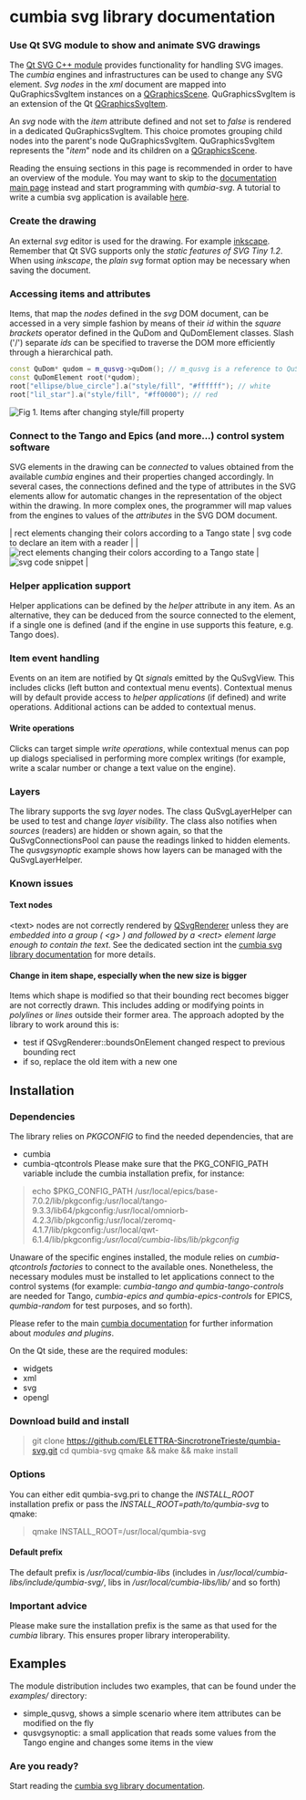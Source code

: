 # cumbia svg library documentation

### Use Qt SVG module to show and animate SVG drawings
The <a href="https://doc.qt.io/qt-5/qtsvg-module.html">Qt SVG C++ module</a> provides functionality for handling SVG images. The *cumbia* engines and
infrastructures can be used to change any SVG element. *Svg nodes* in the *xml* document are mapped into QuGraphicsSvgItem instances on a 
<a href="https://doc.qt.io/qt-5/qgraphicsscene.html">QGraphicsScene</a>.
QuGraphicsSvgItem is an extension of the Qt <a href="https://doc.qt.io/qt-5/qgraphicssvgitem.html">QGraphicsSvgItem</a>.


An *svg* node with the *item* attribute defined and not set to *false* is
rendered in a dedicated QuGraphicsSvgItem. This choice promotes grouping child nodes into the parent's node QuGraphicsSvgItem.
QuGraphicsSvgItem represents the "*item*" node and its children on a <a href="https://doc.qt.io/qt-5/qgraphicsscene.html">QGraphicsScene</a>.

Reading the ensuing sections in this page is recommended in order to have an overview of the module. You may want to skip 
to the <a href="html/index.html" title="qumbia-svg doc">documentation main page</a> instead and start programming with *qumbia-svg*.
A tutorial to write a cumbia svg application is available <a href="html/tutorial_write_app.html">here</a>.

### Create the drawing
An external *svg* editor is used for the drawing. For example <a href="https://inkscape.org/">inkscape</a>.
Remember that Qt SVG supports only the *static features of SVG Tiny 1.2*. When using *inkscape*, the
*plain svg* format option may be necessary when saving the document.

### Accessing items and attributes
Items, that map the *nodes* defined in the *svg* DOM document, can be
accessed in a very simple fashion by means of their *id* within the *square brackets* operator
defined in the QuDom and QuDomElement classes. Slash ('/') separate *ids* can be
specified to traverse the DOM more efficiently through a hierarchical path.

```cpp
const QuDom* qudom = m_qusvg->quDom(); // m_qusvg is a reference to QuSvg
const QuDomElement root(*qudom);
root["ellipse/blue_circle"].a("style/fill", "#ffffff"); // white
root["lil_star"].a("style/fill", "#ff0000"); // red
```

![Fig 1. Items after changing style/fill property](screenshots/svg_circle_attributes_access.png "Fig 1. Items after changing style/fill property")


### Connect to the Tango and Epics (and more...) control system software
SVG elements in the drawing can be *connected* to values obtained from the available *cumbia* engines and their properties changed accordingly.
In several cases, the connections defined and the type of attributes in the SVG elements allow for automatic changes in the representation of 
the object within the drawing. In more complex ones, the programmer will map values from the engines to values of the *attributes* in the SVG
DOM document.

| rect elements changing their colors according to a Tango state  | svg code to declare an item with a reader                     |
| ![rect elements changing their colors according to a Tango state](screenshots/svg_demo.gif) | ![svg code snippet](screenshots/svg_read_src.png) |


### Helper application support
Helper applications can be defined by the *helper* attribute in any item. As an alternative, they can be deduced from the source connected to the element, if 
a single one is defined (and if the engine in use supports this feature, e.g. Tango does).


### Item event handling
Events on an item are notified by Qt *signals* emitted by the QuSvgView. This includes clicks
(left button and contextual menu events). Contextual
menus will by default provide access to *helper applications* (if defined) and
write operations.
Additional actions can be added to contextual menus.

#### Write operations
Clicks can target simple *write operations*, while contextual
menus can pop up dialogs specialised in performing more complex writings
(for example, write a scalar number or change a text value on the engine).


### Layers
The library supports the svg *layer* nodes. The class QuSvgLayerHelper can be used
to test and change *layer visibility*. The class also notifies when *sources*
(readers) are hidden or shown again, so that the QuSvgConnectionsPool can pause the
readings linked to hidden elements. The *qusvgsynoptic* example shows how layers can
be managed with the QuSvgLayerHelper.

### Known issues

#### Text nodes
&lt;text&gt; nodes are not correctly rendered by <a href="https://doc.qt.io/qt-5/qsvgrenderer.html">QSvgRenderer</a> unless they are *embedded into a group ( &lt;g&gt; ) and
followed by a &lt;rect&gt; element large enough to contain the text*. See the dedicated section int the <a href="html/index.html">cumbia svg library documentation</a>
for more details.

#### Change in item shape, especially when the new size is bigger
Items which shape is modified so that their bounding rect becomes bigger are not correctly drawn.
This includes adding or modifying points in *polylines* or *lines* outside their former
area. The approach adopted by the library to work around this is:
- test if QSvgRenderer::boundsOnElement changed respect to previous bounding rect
- if so, replace the old item with a new one

## Installation

### Dependencies

The library relies on *PKGCONFIG* to find the needed dependencies, that are
- cumbia
- cumbia-qtcontrols
Please make sure that the PKG_CONFIG_PATH variable include the cumbia installation prefix, for instance:

> echo $PKG_CONFIG_PATH 
> /usr/local/epics/base-7.0.2/lib/pkgconfig:/usr/local/tango-9.3.3/lib64/pkgconfig:/usr/local/omniorb-4.2.3/lib/pkgconfig:/usr/local/zeromq-4.1.7/lib/pkgconfig:/usr/local/qwt-6.1.4/lib/pkgconfig:*/usr/local/cumbia-libs/lib/pkgconfig*

Unaware of the specific engines installed, the module relies on *cumbia-qtcontrols factories* to connect to the available ones. 
Nonetheless, the necessary modules must be installed to let applications connect to the control systems (for example: *cumbia-tango and qumbia-tango-controls* are needed 
for Tango, *cumbia-epics and qumbia-epics-controls* for EPICS, *qumbia-random* for test purposes, and so forth).

Please refer to the main <a href="https://elettra-sincrotronetrieste.github.io/cumbia-libs/">cumbia documentation</a> for further information about *modules and plugins*.

On the Qt side, these are the required modules:
- widgets
- xml
- svg
- opengl

### Download build and install

> git clone https://github.com/ELETTRA-SincrotroneTrieste/qumbia-svg.git
> cd qumbia-svg
> qmake && make && make install

### Options
You can either edit qumbia-svg.pri to change the *INSTALL_ROOT* installation prefix or pass the *INSTALL_ROOT=path/to/qumbia-svg* to qmake:

> qmake INSTALL_ROOT=/usr/local/qumbia-svg

#### Default prefix

The default prefix is */usr/local/cumbia-libs* (includes in */usr/local/cumbia-libs/include/qumbia-svg/*, libs in */usr/local/cumbia-libs/lib/* and so forth)

### Important advice

Please make sure the installation prefix is the same as that used for the *cumbia* library. This ensures proper library interoperability.

## Examples

The module distribution includes two examples, that can be found under the *examples/* directory:
- simple_qusvg, shows a simple scenario where item attributes can be modified on the fly
- qusvgsynoptic: a small application that reads some values from the Tango engine and changes some items in the view

### Are you ready?
 
Start reading the <a href="html/index.html">cumbia svg library documentation</a>.



